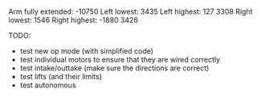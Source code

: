 Arm fully extended: -10750
Left lowest: 3435 
Left highest: 127
3308
Right lowest: 1546
Right highest: -1880
3426

TODO:
- test new op mode (with simplified code)
- test individual motors to ensure that they are wired correctly
- test intake/outtake (make sure the directions are correct)
- test lifts (and their limits)
- test autonomous
